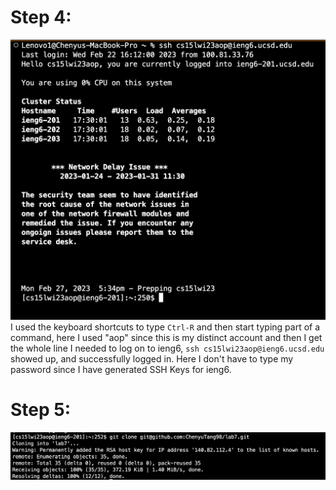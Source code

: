 # Step 4:
![Image](4-1.png)
I used the keyboard shortcuts to type `Ctrl-R` and then start typing part of a command, here I used "aop" since this is my distinct account and then I get the whole line I needed to log on to ieng6, `ssh cs15lwi23aop@ieng6.ucsd.edu` showed up, and successfully logged in. Here I don't have to type my password since I have generated SSH Keys for ieng6.
# Step 5:
![Image](4-2.png)

